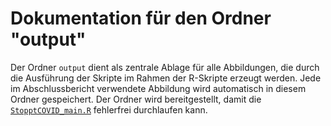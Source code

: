 # Dokumentation für den Ordner "output"

Der Ordner `output` dient als zentrale Ablage für alle Abbildungen, die durch die Ausführung der Skripte im Rahmen der R-Skripte erzeugt werden. Jede im Abschlussbericht verwendete Abbildung wird automatisch in diesem Ordner gespeichert. Der Ordner wird bereitgestellt, damit die [`StopptCOVID_main.R`](https://github.com/robert-koch-institut/StopptCOVID-Studie_Daten_Analyse_und_Ergebnisse/blob/main/StopptCOVID_main.R) fehlerfrei durchlaufen kann.